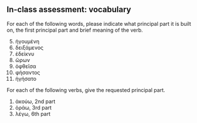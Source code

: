 ## In-class assessment: vocabulary

For each of the following words, please indicate what principal part it is built on, the first principal part and brief meaning of the verb.

5. ἡγουμένη
1. δειξάμενος
2. ἐδείκνυ
2. ὥρων
2. ὀφθεῖσα
3. φήσαντος
4. ἡγήσατο




For each of the following verbs, give the requested principal part.


1. ἀκούω, 2nd part
2. ὁράω, 3rd part
3. λέγω, 6th part